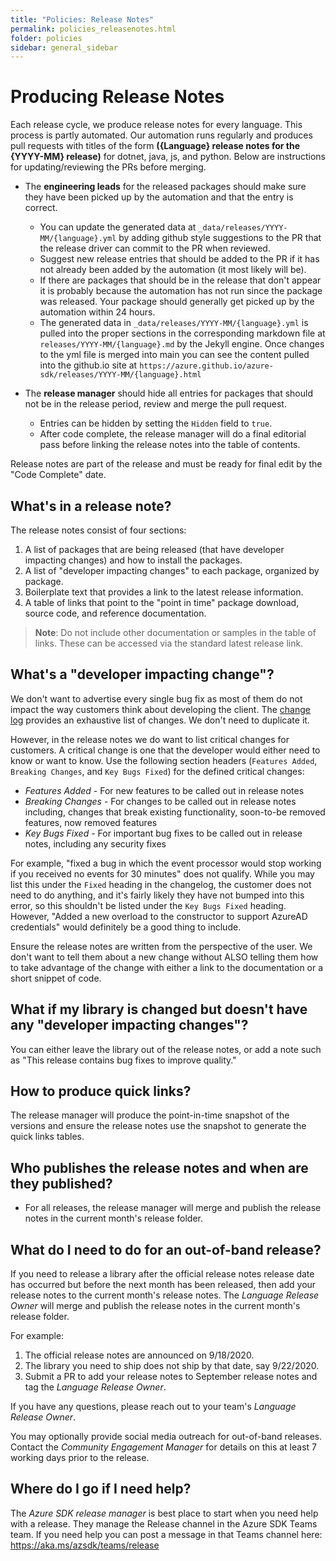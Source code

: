 ```yaml
---
title: "Policies: Release Notes"
permalink: policies_releasenotes.html
folder: policies
sidebar: general_sidebar
---
```


# Producing Release Notes

Each release cycle, we produce release notes for every language. This process is partly automated. Our automation runs regularly and produces pull requests with titles of the form **({Language} release notes for the {YYYY-MM} release)** for dotnet, java, js, and python. Below are instructions for updating/reviewing the PRs before merging.

- The **engineering leads** for the released packages should make sure they have been picked up by the automation and that the entry is correct.
  - You can update the generated data at `_data/releases/YYYY-MM/{language}.yml` by adding github style suggestions to the PR that the release driver can commit to the PR when reviewed.
  - Suggest new release entries that should be added to the PR if it has not already been added by the automation (it most likely will be).
  - If there are packages that should be in the release that don't appear it is probably because the automation has not run since the package was released. Your package should generally get picked up by the automation within 24 hours.
  - The generated data in `_data/releases/YYYY-MM/{language}.yml` is pulled into the proper sections in the corresponding markdown file at `releases/YYYY-MM/{language}.md` by the Jekyll engine. Once changes to the yml file is merged into main you can see the content pulled into the github.io site at `https://azure.github.io/azure-sdk/releases/YYYY-MM/{language}.html`

- The **release manager** should hide all entries for packages that should not be in the release period, review and merge the pull request.
  - Entries can be hidden by setting the `Hidden` field to `true`.
  - After code complete, the release manager will do a final editorial pass before linking the release notes into the table of contents.

Release notes are part of the release and must be ready for final edit by the "Code Complete" date.

## What's in a release note?

The release notes consist of four sections:

1. A list of packages that are being released (that have developer impacting changes) and how to install the packages.
2. A list of "developer impacting changes" to each package, organized by package.
3. Boilerplate text that provides a link to the latest release information.
4. A table of links that point to the "point in time" package download, source code, and reference documentation.

> **Note**: Do not include other documentation or samples in the table of links.  These can be accessed via the standard latest release link.

## What's a "developer impacting change"?

We don't want to advertise every single bug fix as most of them do not impact the way customers think about developing the client.  The [change log](https://azure.github.io/azure-sdk/policies_releases.html#change-logs) provides an exhaustive list of changes.  We don't need to duplicate it.

However, in the release notes we do want to list critical changes for customers. A critical change is one that the developer would either need to know or want to know. Use the following section headers (`Features Added`, `Breaking Changes`, and `Key Bugs Fixed`) for the defined critical changes:

* *Features Added* - For new features to be called out in release notes
* *Breaking Changes* - For changes to be called out in release notes including, changes that break existing functionality, soon-to-be removed features, now removed features
* *Key Bugs Fixed* - For important bug fixes to be called out in release notes, including any security fixes

For example, "fixed a bug in which the event processor would stop working if you received no events for 30 minutes" does not qualify.  While you may list this under the `Fixed` heading in the changelog, the customer does not need to do anything, and it's fairly likely they have not bumped into this error, so this shouldn't be listed under the `Key Bugs Fixed` heading.  However, "Added a new overload to the constructor to support AzureAD credentials" would definitely be a good thing to include.

Ensure the release notes are written from the perspective of the user.   We don't want to tell them about a new change without ALSO telling them how to take advantage of the change with either a link to the documentation or a short snippet of code.

## What if my library is changed but doesn't have any "developer impacting changes"?

You can either leave the library out of the release notes, or add a note such as "This release contains bug fixes to improve quality."

## How to produce quick links?

The release manager will produce the point-in-time snapshot of the versions and ensure the release notes use the snapshot to generate the quick links tables.

## Who publishes the release notes and when are they published?

* For all releases, the release manager will merge and publish the release notes in the current month's release folder.

## What do I need to do for an out-of-band release?

If you need to release a library after the official release notes release date has occurred but before the next month has been released, then add your release notes to the current month's release notes. The _Language Release Owner_ will merge and publish the release notes in the current month's release folder.

For example:
1. The official release notes are announced on 9/18/2020.
1. The library you need to ship does not ship by that date, say 9/22/2020.
1. Submit a PR to add your release notes to September release notes and tag the _Language Release Owner_.

If you have any questions, please reach out to your team's _Language Release Owner_.

You may optionally provide social media outreach for out-of-band releases.  Contact the _Community Engagement Manager_ for details on this at least 7 working days prior to the release.

## Where do I go if I need help?

The _Azure SDK release manager_ is best place to start when you need help with a release. They manage the Release channel in the Azure SDK Teams team.  If you need help you can post a message in that Teams channel here: <https://aka.ms/azsdk/teams/release>
